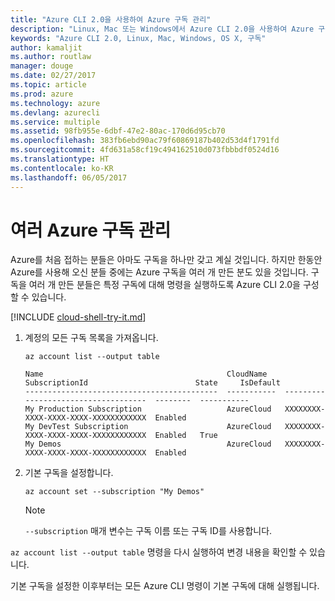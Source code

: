 ```yaml
---
title: "Azure CLI 2.0을 사용하여 Azure 구독 관리"
description: "Linux, Mac 또는 Windows에서 Azure CLI 2.0을 사용하여 Azure 구독을 관리합니다."
keywords: "Azure CLI 2.0, Linux, Mac, Windows, OS X, 구독"
author: kamaljit
ms.author: routlaw
manager: douge
ms.date: 02/27/2017
ms.topic: article
ms.prod: azure
ms.technology: azure
ms.devlang: azurecli
ms.service: multiple
ms.assetid: 98fb955e-6dbf-47e2-80ac-170d6d95cb70
ms.openlocfilehash: 383fb6ebd90ac79f60869187b402d53d4f1791fd
ms.sourcegitcommit: 4fd631a58cf19c494162510d073fbbbdf0524d16
ms.translationtype: HT
ms.contentlocale: ko-KR
ms.lasthandoff: 06/05/2017
---
```

# <a name="manage-multiple-azure-subscriptions"></a>여러 Azure 구독 관리

Azure를 처음 접하는 분들은 아마도 구독을 하나만 갖고 계실 것입니다.
하지만 한동안 Azure를 사용해 오신 분들 중에는 Azure 구독을 여러 개 만든 분도 있을 것입니다.
구독을 여러 개 만든 분들은 특정 구독에 대해 명령을 실행하도록 Azure CLI 2.0을 구성할 수 있습니다.

[!INCLUDE [cloud-shell-try-it.md](includes/cloud-shell-try-it.md)]

1. 계정의 모든 구독 목록을 가져옵니다.

   ```azurecli-interactive
   az account list --output table
   ```

   ```Output
   Name                                         CloudName    SubscriptionId                        State     IsDefault
   -------------------------------------------  -----------  ------------------------------------  --------  -----------
   My Production Subscription                   AzureCloud   XXXXXXXX-XXXX-XXXX-XXXX-XXXXXXXXXXXX  Enabled
   My DevTest Subscription                      AzureCloud   XXXXXXXX-XXXX-XXXX-XXXX-XXXXXXXXXXXX  Enabled   True
   My Demos                                     AzureCloud   XXXXXXXX-XXXX-XXXX-XXXX-XXXXXXXXXXXX  Enabled
   ```

1. 기본 구독을 설정합니다.
 
   ```azurecli-interactive
   az account set --subscription "My Demos"
   ```

   > [!NOTE]
   > `--subscription` 매개 변수는 구독 이름 또는 구독 ID를 사용합니다.

`az account list --output table` 명령을 다시 실행하여 변경 내용을 확인할 수 있습니다.

기본 구독을 설정한 이후부터는 모든 Azure CLI 명령이 기본 구독에 대해 실행됩니다.